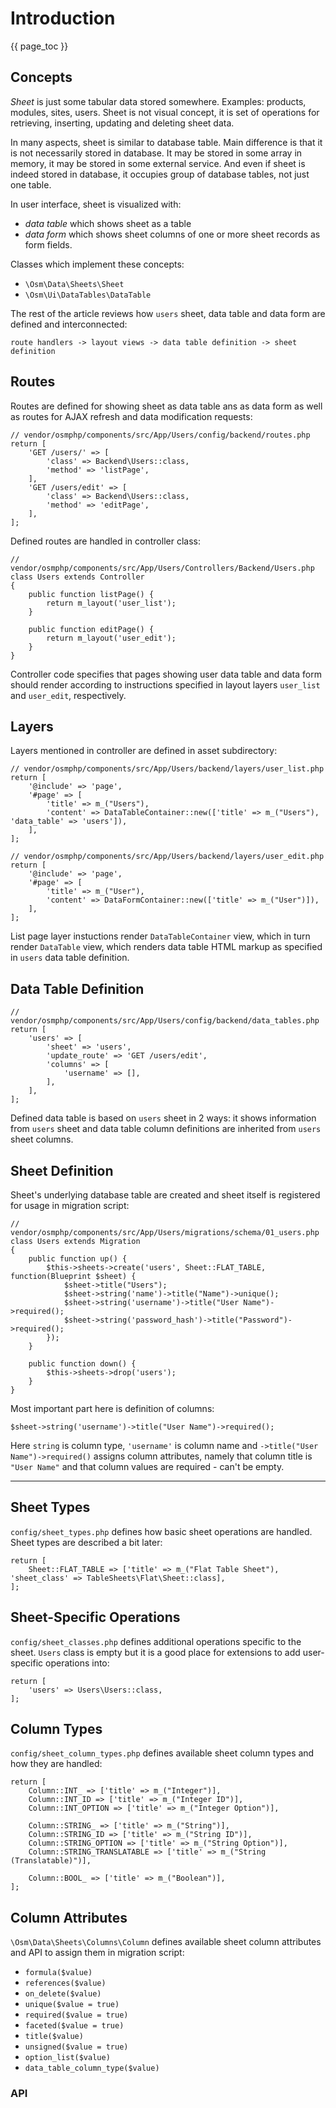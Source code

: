 # Introduction #

{{ page_toc }}

## Concepts ##

*Sheet* is just some tabular data stored somewhere. Examples: products, modules, sites, users. Sheet is not visual concept, it is set of operations for retrieving, inserting, updating and deleting sheet data.

In many aspects, sheet is similar to database table. Main difference is that it is not necessarily stored in database. It may be stored in some array in memory, it may be stored in some external service. And even if sheet is indeed stored in database, it occupies group of database tables, not just one table.   

In user interface, sheet is visualized with: 

* *data table* which shows sheet as a table
* *data form* which shows sheet columns of one or more sheet records as form fields.  

Classes which implement these concepts:

* `\Osm\Data\Sheets\Sheet`
* `\Osm\Ui\DataTables\DataTable`

The rest of the article reviews how `users` sheet, data table and data form are defined and interconnected:

    route handlers -> layout views -> data table definition -> sheet definition 
  
## Routes ##

Routes are defined for showing sheet as data table ans as data form as well as routes for AJAX refresh and data modification requests:

    // vendor/osmphp/components/src/App/Users/config/backend/routes.php
    return [
        'GET /users/' => [
            'class' => Backend\Users::class,
            'method' => 'listPage',
        ],
        'GET /users/edit' => [
            'class' => Backend\Users::class,
            'method' => 'editPage',
        ],
    ];

Defined routes are handled in controller class:

    // vendor/osmphp/components/src/App/Users/Controllers/Backend/Users.php
    class Users extends Controller
    {
        public function listPage() {
            return m_layout('user_list');
        }
    
        public function editPage() {
            return m_layout('user_edit');
        }
    }

Controller code specifies that pages showing user data table and data form should render according to instructions specified in layout layers `user_list` and `user_edit`, respectively.
  
## Layers ##

Layers mentioned in controller are defined in asset subdirectory:

    // vendor/osmphp/components/src/App/Users/backend/layers/user_list.php
    return [
        '@include' => 'page',
        '#page' => [
            'title' => m_("Users"),
            'content' => DataTableContainer::new(['title' => m_("Users"), 'data_table' => 'users']),
        ],
    ];

    // vendor/osmphp/components/src/App/Users/backend/layers/user_edit.php
    return [
        '@include' => 'page',
        '#page' => [
            'title' => m_("User"),
            'content' => DataFormContainer::new(['title' => m_("User")]),
        ],
    ];

List page layer instuctions render `DataTableContainer` view, which in turn render `DataTable` view, which renders data table HTML markup as specified in `users` data table definition.
 
## Data Table Definition ##

    // vendor/osmphp/components/src/App/Users/config/backend/data_tables.php
    return [
        'users' => [
            'sheet' => 'users',
            'update_route' => 'GET /users/edit',
            'columns' => [
                'username' => [],
            ],
        ],
    ];

Defined data table is based on `users` sheet in 2 ways: it shows information from `users` sheet and data table column definitions are inherited from `users` sheet columns.

## Sheet Definition ##

Sheet's underlying database table are created and sheet itself is registered for usage in migration script:

    // vendor/osmphp/components/src/App/Users/migrations/schema/01_users.php
    class Users extends Migration
    {
        public function up() {
            $this->sheets->create('users', Sheet::FLAT_TABLE, function(Blueprint $sheet) {
                $sheet->title("Users");
                $sheet->string('name')->title("Name")->unique();
                $sheet->string('username')->title("User Name")->required();
                $sheet->string('password_hash')->title("Password")->required();
            });
        }
    
        public function down() {
            $this->sheets->drop('users');
        }
    } 

Most important part here is definition of columns:  

    $sheet->string('username')->title("User Name")->required();

Here `string` is column type, `'username'` is column name and `->title("User Name")->required()` assigns column attributes, namely that column title is `"User Name"` and that column values are required - can't be empty.  

---

## Sheet Types ##

`config/sheet_types.php` defines how basic sheet operations are handled. Sheet types are described a bit later:

    return [
        Sheet::FLAT_TABLE => ['title' => m_("Flat Table Sheet"), 'sheet_class' => TableSheets\Flat\Sheet::class],
    ];

## Sheet-Specific Operations ##

`config/sheet_classes.php` defines additional operations specific to the sheet. `Users` class is empty but it is a good place for extensions to add user-specific operations into:

    return [
        'users' => Users\Users::class,
    ];

## Column Types ##

`config/sheet_column_types.php` defines available sheet column types and how they are handled:

    return [
        Column::INT_ => ['title' => m_("Integer")],
        Column::INT_ID => ['title' => m_("Integer ID")],
        Column::INT_OPTION => ['title' => m_("Integer Option")],
    
        Column::STRING_ => ['title' => m_("String")],
        Column::STRING_ID => ['title' => m_("String ID")],
        Column::STRING_OPTION => ['title' => m_("String Option")],
        Column::STRING_TRANSLATABLE => ['title' => m_("String (Translatable)")],
    
        Column::BOOL_ => ['title' => m_("Boolean")],
    ];

## Column Attributes ##

`\Osm\Data\Sheets\Columns\Column` defines available sheet column attributes and API to assign them in migration script:

* `formula($value)`
* `references($value)`
* `on_delete($value)`
* `unique($value = true)`
* `required($value = true)`
* `faceted($value = true)`
* `title($value)`
* `unsigned($value = true)`
* `option_list($value)`
* `data_table_column_type($value)`



### API ###

    